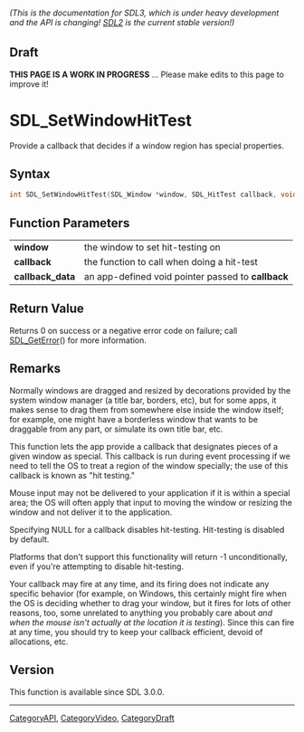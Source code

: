 ###### (This is the documentation for SDL3, which is under heavy development and the API is changing! [SDL2](https://wiki.libsdl.org/SDL2/) is the current stable version!)

## Draft

**THIS PAGE IS A WORK IN PROGRESS** ... Please make edits to this page to improve it!


<!-- #*^*^*^*^*See https://wiki.libsdl.org/SGFunctions for details on editing this page*^*^*^*^* -->
# SDL_SetWindowHitTest

Provide a callback that decides if a window region has special properties.

## Syntax

```c
int SDL_SetWindowHitTest(SDL_Window *window, SDL_HitTest callback, void *callback_data);

```

## Function Parameters

|                       |                                                    |
| --------------------- | -------------------------------------------------- |
| **window**            | the window to set hit-testing on                   |
| **callback**          | the function to call when doing a hit-test         |
| **callback_data**     | an app-defined void pointer passed to **callback** |

## Return Value

Returns 0 on success or a negative error code on failure; call
[SDL_GetError](SDL_GetError.md)() for more information.

## Remarks

Normally windows are dragged and resized by decorations provided by the
system window manager (a title bar, borders, etc), but for some apps, it
makes sense to drag them from somewhere else inside the window itself; for
example, one might have a borderless window that wants to be draggable from
any part, or simulate its own title bar, etc.

This function lets the app provide a callback that designates pieces of a
given window as special. This callback is run during event processing if we
need to tell the OS to treat a region of the window specially; the use of
this callback is known as "hit testing."

Mouse input may not be delivered to your application if it is within a
special area; the OS will often apply that input to moving the window or
resizing the window and not deliver it to the application.

Specifying NULL for a callback disables hit-testing. Hit-testing is
disabled by default.

Platforms that don't support this functionality will return -1
unconditionally, even if you're attempting to disable hit-testing.

Your callback may fire at any time, and its firing does not indicate any
specific behavior (for example, on Windows, this certainly might fire when
the OS is deciding whether to drag your window, but it fires for lots of
other reasons, too, some unrelated to anything you probably care about _and
when the mouse isn't actually at the location it is testing_). Since this
can fire at any time, you should try to keep your callback efficient,
devoid of allocations, etc.

## Version

This function is available since SDL 3.0.0.

----
[CategoryAPI](CategoryAPI.md), [CategoryVideo](CategoryVideo.md), [CategoryDraft](CategoryDraft.md)
<!-- #See the Style Guide for instructions on editing the footer. -->
